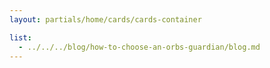 ```yaml
---
layout: partials/home/cards/cards-container

list:
  - ../../../blog/how-to-choose-an-orbs-guardian/blog.md
---
```

